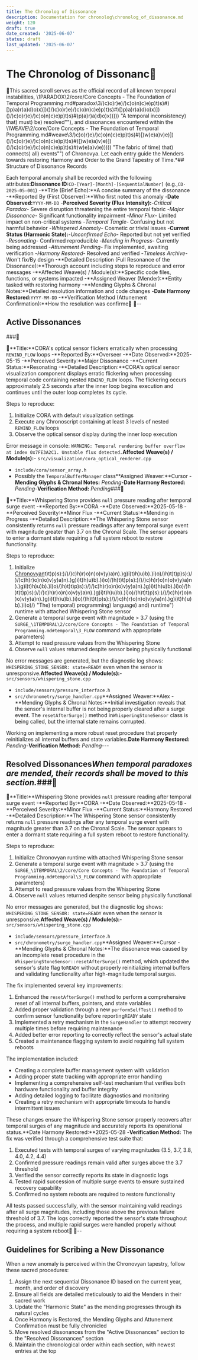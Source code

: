 ```yaml
---
title: The Chronolog of Dissonance
description: Documentation for chronolog\chronolog_of_dissonance.md
weight: 120
draft: true
date_created: '2025-06-07'
status: draft
last_updated: '2025-06-07'
---
```


# The Chronolog of Dissonanc
This sacred scroll serves as the official record of all known temporal instabilities, \1PARADOX\2/core/Core Concepts - The Foundation of Temporal Programming.md#paradox\3/)c)o)r)e)/)c)o)n)c)e)p)t)s)#)[)p)a)r)a)d)o)x)])()/)c)o)r)e)/)c)o)n)c)e)p)t)s)#)[)p)a)r)a)d)o)x)])()/)c)o)r)e)/)c)o)n)c)e)p)t)s)#)p)a)r)a)d)o)x))))) "A temporal inconsistency) that) must) be) resolved""), and dissonances encountered within the \1WEAVE\2/core/Core Concepts - The Foundation of Temporal Programming.md#weave\3/)c)o)r)e)/)c)o)n)c)e)p)t)s)#)[)w)e)a)v)e)])()/)c)o)r)e)/)c)o)n)c)e)p)t)s)#)[)w)e)a)v)e)])()/)c)o)r)e)/)c)o)n)c)e)p)t)s)#)w)e)a)v)e))))) "The fabric of time) that) connects) all) events"") of Chronovya. Let each entry guide the Menders towards restoring Harmony and Order to the Grand Tapestry of Time.*## Structure of Dissonance Records

Each temporal anomaly shall be recorded with the following attributes:**Dissonance ID:**`CD-[Year]-[Month]-[SequentialNumber]` (e.g.,`CD-2025-05-001`)
-**Title (Brief Echo):**A concise summary of the dissonance
-**Reported By (First Observer):**Who first noted this anomaly
-**Date Observed:**`YYYY-MM-DD`
-**Perceived Severity (Flux Intensity):**-*Critical Paradox*- Severe disruption threatening the entire temporal fabric
  -*Major Dissonance*- Significant functionality impairment
  -*Minor Flux*- Limited impact on non-critical systems
  -*Temporal Tangle*- Confusing but not harmful behavior
  -*Whispered Anomaly*- Cosmetic or trivial issues
-**Current Status (Harmonic State):**-*Unconfirmed Echo*- Reported but not yet verified
  -*Resonating*- Confirmed reproducible
  -*Mending in Progress*- Currently being addressed
  -*Attunement Pending*- Fix implemented, awaiting verification
  -*Harmony Restored*- Resolved and verified
  -*Timeless Archive*- Won't fix/By design
-**Detailed Description (Full Resonance of the Dissonance):**Thorough account including steps to reproduce and error messages
-**Affected Weave(s) / Module(s):**Specific code files, functions, or systems impacted
-**Assigned Weaver (Mender):**Entity tasked with restoring harmony
-**Mending Glyphs & Chronal Notes:**Detailed resolution information and code changes
-**Date Harmony Restored:**`YYYY-MM-DD`
-**Verification Method (Attunement Confirmation):**How the resolution was confirme
--

## Active Dissonances

###

**Title:**CORA's optical sensor flickers erratically when processing `REWIND_FLOW` loops
-**Reported By:**Overseer
-**Date Observed:**2025-05-15
-**Perceived Severity:**Major Dissonance
-**Current Status:**Resonating
-**Detailed Description:**CORA's optical sensor visualization component displays erratic flickering when processing temporal code containing nested `REWIND_FLOW` loops. The flickering occurs approximately 2.5 seconds after the inner loop begins execution and continues until the outer loop completes its cycle.

  Steps to reproduce:
  1. Initialize CORA with default visualization settings
  2. Execute any Chronoscript containing at least 3 levels of nested `REWIND_FLOW` loops
  3. Observe the optical sensor display during the inner loop execution

  Error message in console: `WARNING: Temporal rendering buffer overflow at index 0x7FE3A2C1. Unstable flux detected.`**Affected Weave(s) / Module(s):**- `src/visualization/cora_optical_renderer.cpp`
  - `include/cora/sensor_array.h`
  - Possibly the `TemporalBufferManager` class**Assigned Weaver:**Cursor
-**Mending Glyphs & Chronal Notes:** *Pending*-**Date Harmony Restored:** *Pending*-**Verification Method:** *Pending*###

**Title:**Whispering Stone provides `null` pressure reading after temporal surge event
-**Reported By:**CORA
-**Date Observed:**2025-05-18
-**Perceived Severity:**Minor Flux
-**Current Status:**Mending in Progress
-**Detailed Description:**The Whispering Stone sensor consistently returns `null` pressure readings after any temporal surge event with magnitude greater than 3.7 on the Chronal Scale. The sensor appears to enter a dormant state requiring a full system reboot to restore functionality.

  Steps to reproduce:
  1. Initialize [Chronovyan](https://chronovyan.github.io/h)t)t)p)s):)/)/)c)h)r)o)n)o)v)y)a)n).)g)i)t)h)u)b).)i)o)/)h)t)t)p)s):)/)/)c)h)r)o)n)o)v)y)a)n).)g)i)t)h)u)b).)i)o)/)h)t)t)p)s):)/)/)c)h)r)o)n)o)v)y)a)n).)g)i)t)h)u)b).)i)o)/)h)t)t)p)s):)/)/)c)h)r)o)n)o)v)y)a)n).)g)i)t)h)u)b).)i)o)/)h)t)t)p)s):)/)/)c)h)r)o)n)o)v)y)a)n).)g)i)t)h)u)b).)i)o)/)h)t)t)p)s):)/)/)c)h)r)o)n)o)v)y)a)n).)g)i)t)h)u)b).)i)o)/)h)t)t)p)s):)/)/)c)h)r)o)n)o)v)y)a)n).)g)i)t)h)u)b).)i)o)/) "The) temporal) programming) language) and) runtime") runtime with attached Whispering Stone sensor
  2. Generate a temporal surge event with magnitude > 3.7 (using the `SURGE_\1TEMPORAL\2/core/Core Concepts - The Foundation of Temporal Programming.md#temporal\3_FLOW` command with appropriate parameters)
  3. Attempt to read pressure values from the Whispering Stone
  4. Observe `null` values returned despite sensor being physically functional

  No error messages are generated, but the diagnostic log shows: `WHISPERING_STONE_SENSOR: state=READY` even when the sensor is unresponsive.**Affected Weave(s) / Module(s):**- `src/sensors/whispering_stone.cpp`
  - `include/sensors/pressure_interface.h`
  - `src/chronometry/surge_handler.cpp`**Assigned Weaver:**Alex
-**Mending Glyphs & Chronal Notes:**Initial investigation reveals that the sensor's internal buffer is not being properly cleared after a surge event. The `resetAfterSurge()` method in`WhisperingStoneSensor` class is being called, but the internal state remains corrupted.

  Working on implementing a more robust reset procedure that properly reinitializes all internal buffers and state variables.**Date Harmony Restored:** *Pending*-**Verification Method:** *Pending*---

## Resolved Dissonances*When temporal paradoxes are mended, their records shall be moved to this section.*###

**Title:**Whispering Stone provides `null` pressure reading after temporal surge event
-**Reported By:**CORA
-**Date Observed:**2025-05-18
-**Perceived Severity:**Minor Flux
-**Current Status:**Harmony Restored
-**Detailed Description:**The Whispering Stone sensor consistently returns `null` pressure readings after any temporal surge event with magnitude greater than 3.7 on the Chronal Scale. The sensor appears to enter a dormant state requiring a full system reboot to restore functionality.

  Steps to reproduce:
  1. Initialize Chronovyan runtime with attached Whispering Stone sensor
  2. Generate a temporal surge event with magnitude > 3.7 (using the `SURGE_\1TEMPORAL\2/core/Core Concepts - The Foundation of Temporal Programming.md#temporal\3_FLOW` command with appropriate parameters)
  3. Attempt to read pressure values from the Whispering Stone
  4. Observe `null` values returned despite sensor being physically functional

  No error messages are generated, but the diagnostic log shows: `WHISPERING_STONE_SENSOR: state=READY` even when the sensor is unresponsive.**Affected Weave(s) / Module(s):**- `src/sensors/whispering_stone.cpp`
  - `include/sensors/pressure_interface.h`
  - `src/chronometry/surge_handler.cpp`**Assigned Weaver:**Cursor
-**Mending Glyphs & Chronal Notes:**The dissonance was caused by an incomplete reset procedure in the `WhisperingStoneSensor::resetAfterSurge()` method, which updated the sensor's state flag to`READY` without properly reinitializing internal buffers and validating functionality after high-magnitude temporal surges.

  The fix implemented several key improvements:
  1. Enhanced the `resetAfterSurge()` method to perform a comprehensive reset of all internal buffers, pointers, and state variables
  2. Added proper validation through a new `performSelfTest()` method to confirm sensor functionality before reporting`READY` state
  3. Implemented a retry mechanism in the `SurgeHandler` to attempt recovery multiple times before requiring maintenance
  4. Added better error reporting to correctly reflect the sensor's actual state
  5. Created a maintenance flagging system to avoid requiring full system reboots

  The implementation included:
  - Creating a complete buffer management system with validation
  - Adding proper state tracking with appropriate error handling
  - Implementing a comprehensive self-test mechanism that verifies both hardware functionality and buffer integrity
  - Adding detailed logging to facilitate diagnostics and monitoring
  - Creating a retry mechanism with appropriate timeouts to handle intermittent issues

  These changes ensure the Whispering Stone sensor properly recovers after temporal surges of any magnitude and accurately reports its operational status.**Date Harmony Restored:**2025-05-28
-**Verification Method:**
  The fix was verified through a comprehensive test suite that:
  1. Executed tests with temporal surges of varying magnitudes (3.5, 3.7, 3.8, 4.0, 4.2, 4.4)
  2. Confirmed pressure readings remain valid after surges above the 3.7 threshold
  3. Verified the sensor correctly reports its state in diagnostic logs
  4. Tested rapid succession of multiple surge events to ensure sustained recovery capability
  5. Confirmed no system reboots are required to restore functionality

  All tests passed successfully, with the sensor maintaining valid readings after all surge magnitudes, including those above the previous failure threshold of 3.7. The logs correctly reported the sensor's state throughout the process, and multiple rapid surges were handled properly without requiring a system reboot
--

## Guidelines for Scribing a New Dissonance

When a new anomaly is perceived within the Chronovyan tapestry, follow these sacred procedures:

1. Assign the next sequential Dissonance ID based on the current year, month, and order of discovery
2. Ensure all fields are detailed meticulously to aid the Menders in their sacred work
3. Update the "Harmonic State" as the mending progresses through its natural cycles
4. Once Harmony is Restored, the Mending Glyphs and Attunement Confirmation must be fully chronicled
5. Move resolved dissonances from the "Active Dissonances" section to the "Resolved Dissonances" section
6. Maintain the chronological order within each section, with newest entries at the top